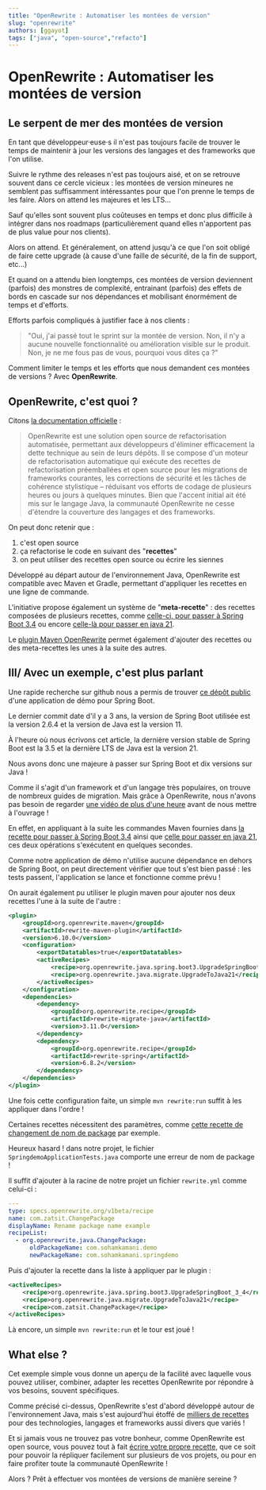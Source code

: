 ```yaml
---
title: "OpenRewrite : Automatiser les montées de version"
slug: "openrewrite"
authors: [ggayot]
tags: ["java", "open-source","refacto"]
---
```


# OpenRewrite : Automatiser les montées de version

## Le serpent de mer des montées de version

En tant que développeur·euse·s il n'est pas toujours facile de trouver le temps de maintenir à jour les versions des langages et des frameworks que l'on utilise.

Suivre le rythme des releases n'est pas toujours aisé, et on se retrouve souvent dans ce cercle vicieux : les montées de version mineures ne semblent pas suffisamment intéressantes pour que l'on prenne le temps de les faire. Alors on attend les majeures et les LTS...

Sauf qu'elles sont souvent plus coûteuses en temps et donc plus difficile à intégrer dans nos roadmaps (particulièrement quand elles n'apportent pas de plus value pour nos clients).

Alors on attend. Et généralement, on attend jusqu'à ce que l'on soit obligé de faire cette upgrade (à cause d'une faille de sécurité, de la fin de support, etc...)

Et quand on a attendu bien longtemps, ces montées de version deviennent (parfois) des monstres de complexité, entrainant (parfois) des effets de bords en cascade sur nos dépendances et mobilisant énormément de temps et d'efforts.

Efforts parfois compliqués à justifier face à nos clients :
> "Oui, j'ai passé tout le sprint sur la montée de version. Non, il n'y a aucune nouvelle fonctionnalité ou amélioration visible sur le produit. Non, je ne me fous pas de vous, pourquoi vous dites ça ?"

Comment limiter le temps et les efforts que nous demandent ces montées de versions ? Avec **OpenRewrite**.

## OpenRewrite, c'est quoi ?

Citons [la documentation officielle](https://docs.openrewrite.org/) :

> OpenRewrite est une solution open source de refactorisation automatisée, permettant aux développeurs d'éliminer efficacement la dette technique au sein de leurs dépôts.
> Il se compose d'un moteur de refactorisation automatique qui exécute des recettes de refactorisation préemballées et open source pour les migrations de frameworks courantes, les corrections de sécurité et les tâches de cohérence stylistique – réduisant vos efforts de codage de plusieurs heures ou jours à quelques minutes.
> Bien que l'accent initial ait été mis sur le langage Java, la communauté OpenRewrite ne cesse d'étendre la couverture des langages et des frameworks.

On peut donc retenir que :
1. c'est open source
2. ça refactorise le code en suivant des "**recettes**"
3. on peut utiliser des recettes open source ou écrire les siennes

Développé au départ autour de l'environnement Java, OpenRewrite est compatible avec Maven et Gradle, permettant d'appliquer les recettes en une ligne de commande.

L'initiative propose également un système de "**meta-recette**" : des recettes composées de plusieurs recettes, comme [celle-ci, pour passer à Spring Boot 3.4](https://docs.openrewrite.org/recipes/java/spring/boot3/upgradespringboot_3_4) ou encore [celle-là pour passer en java 21](https://docs.openrewrite.org/recipes/java/migrate/upgradetojava21).

Le [plugin Maven OpenRewrite](https://docs.openrewrite.org/running-recipes/getting-started) permet également d'ajouter des recettes ou des meta-recettes les unes à la suite des autres.

## III/ Avec un exemple, c'est plus parlant

Une rapide recherche sur github nous a permis de trouver [ce dépôt public](https://github.com/sohamkamani/spring-demo) d'une application de démo pour Spring Boot.

Le dernier commit date d'il y a 3 ans, la version de Spring Boot utilisée est la version 2.6.4 et la version de Java est la version 11.

À l'heure où nous écrivons cet article, la dernière version stable de Spring Boot est la 3.5 et la dernière LTS de Java est la version 21.

Nous avons donc une majeure à passer sur Spring Boot et dix versions sur Java !

Comme il s'agit d'un framework et d'un langage très populaires, on trouve de nombreux guides de migration. Mais grâce à OpenRewrite, nous n'avons pas besoin de regarder [une vidéo de plus d'une heure](https://www.youtube.com/watch?v=HrRQExD3xow) avant de nous mettre à l'ouvrage !

En effet, en appliquant à la suite les commandes Maven fournies dans [la recette pour passer à Spring Boot 3.4](https://docs.openrewrite.org/recipes/java/spring/boot3/upgradespringboot_3_4) ainsi que [celle pour passer en java 21](https://docs.openrewrite.org/recipes/java/migrate/upgradetojava21), ces deux opérations s'exécutent en quelques secondes.

Comme notre application de démo n'utilise aucune dépendance en dehors de Spring Boot, on peut directement vérifier que tout s'est bien passé : les tests passent, l'application se lance et fonctionne comme prévu !

On aurait également pu utiliser le plugin maven pour ajouter nos deux recettes l'une à la suite de l'autre :

```xml
<plugin>
    <groupId>org.openrewrite.maven</groupId>
    <artifactId>rewrite-maven-plugin</artifactId>
    <version>6.10.0</version>
    <configuration>
        <exportDatatables>true</exportDatatables>
        <activeRecipes>
            <recipe>org.openrewrite.java.spring.boot3.UpgradeSpringBoot_3_4</recipe>
            <recipe>org.openrewrite.java.migrate.UpgradeToJava21</recipe>
        </activeRecipes>
    </configuration>
    <dependencies>
        <dependency>
            <groupId>org.openrewrite.recipe</groupId>
            <artifactId>rewrite-migrate-java</artifactId>
            <version>3.11.0</version>
        </dependency>
        <dependency>
            <groupId>org.openrewrite.recipe</groupId>
            <artifactId>rewrite-spring</artifactId>
            <version>6.8.2</version>
        </dependency>
    </dependencies>
</plugin>
```

Une fois cette configuration faite, un simple `mvn rewrite:run` suffit à les appliquer dans l'ordre !

Certaines recettes nécessitent des paramètres, comme [cette recette de changement de nom de package](https://docs.openrewrite.org/recipes/java/changepackage) par exemple.

Heureux hasard ! dans notre projet, le fichier `SpringdemoApplicationTests.java` comporte une erreur de nom de package !

Il suffit d'ajouter à la racine de notre projet un fichier `rewrite.yml` comme celui-ci :

```yaml
---
type: specs.openrewrite.org/v1beta/recipe
name: com.zatsit.ChangePackage
displayName: Rename package name example
recipeList:
  - org.openrewrite.java.ChangePackage:
      oldPackageName: com.sohamkamani.demo
      newPackageName: com.sohamkamani.springdemo
```

Puis d'ajouter la recette dans la liste à appliquer par le plugin :

```xml
<activeRecipes>
    <recipe>org.openrewrite.java.spring.boot3.UpgradeSpringBoot_3_4</recipe>
    <recipe>org.openrewrite.java.migrate.UpgradeToJava21</recipe>
    <recipe>com.zatsit.ChangePackage</recipe>
</activeRecipes>
```

Là encore, un simple `mvn rewrite:run` et le tour est joué !

## What else ?

Cet exemple simple vous donne un aperçu de la facilité avec laquelle vous pouvez utiliser, combiner, adapter les recettes OpenRewrite por répondre à vos besoins, souvent spécifiques.

Comme précisé ci-dessus, OpenRewrite s'est d'abord développé autour de l'environnement Java, mais s'est aujourd'hui étoffé de [milliers de recettes](https://docs.openrewrite.org/recipes) pour des technologies, langages et frameworks aussi divers que variés !

Et si jamais vous ne trouvez pas votre bonheur, comme OpenRewrite est open source, vous pouvez tout à fait [écrire votre propre recette](https://docs.openrewrite.org/authoring-recipes), que ce soit pour pouvoir la répliquer facilement sur plusieurs de vos projets, ou pour en faire profiter toute la communauté OpenRewrite !

Alors ? Prêt à effectuer vos montées de versions de manière sereine ?